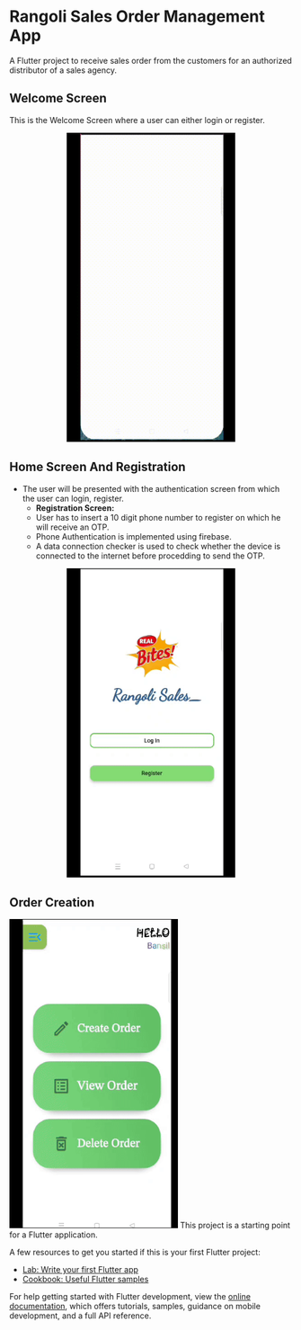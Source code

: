 # Rangoli Sales Order Management App

A Flutter project to receive sales order from the customers for an authorized distributor of a sales agency.

## Welcome Screen 
This is the Welcome Screen where a user can either login or register.
 <p align="center"> <img src="/GIFs/welcome%20screen.gif" width="300" height="550"/></p>



## Home Screen And Registration
* The user will be presented with the authentication screen from which the user can login, register.
  - **Registration Screen:**
  - User has to insert a 10 digit phone number to register on which he will receive an OTP.
  - Phone Authentication is implemented using firebase.
  - A data connection checker is used to check whether the device is connected to the internet before procedding to send the OTP. 

 <p align="center"><img src="/GIFs/registration.gif" width="300" height="550"/></p>

## Order Creation
<img src="/GIFs/createorder.gif" width="300" height="550"/>
This project is a starting point for a Flutter application.

A few resources to get you started if this is your first Flutter project:

- [Lab: Write your first Flutter app](https://docs.flutter.dev/get-started/codelab)
- [Cookbook: Useful Flutter samples](https://docs.flutter.dev/cookbook)

For help getting started with Flutter development, view the
[online documentation](https://docs.flutter.dev/), which offers tutorials,
samples, guidance on mobile development, and a full API reference.

